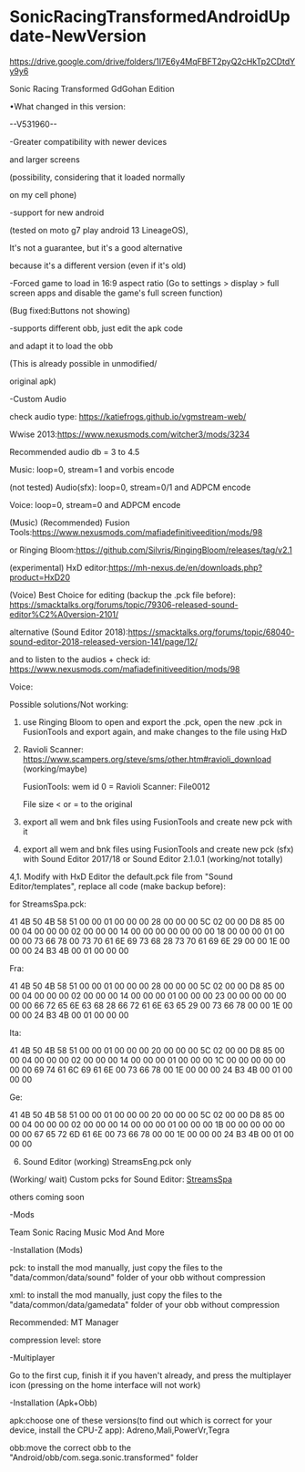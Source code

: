 # SonicRacingTransformedAndroidUpdate-NewVersion
https://drive.google.com/drive/folders/1I7E6y4MqFBFT2pyQ2cHkTp2CDtdYy9y6

Sonic Racing Transformed GdGohan Edition

•What changed in this version:

--V531960--

-Greater compatibility with newer devices 

and larger screens

(possibility, considering that it loaded normally 

on my cell phone)

-support for new android

(tested on moto g7 play android 13 LineageOS),

It's not a guarantee, but it's a good alternative 

because it's a different version (even if it's old) 

-Forced game to load in 16:9 aspect ratio (Go to settings > display > full screen apps and disable the game's full screen function)

(Bug fixed:Buttons not showing)

-supports different obb, just edit the apk code 

and adapt it to load the obb 

(This is already possible in unmodified/

original apk)

-Custom Audio

check audio type: https://katiefrogs.github.io/vgmstream-web/

Wwise 2013:https://www.nexusmods.com/witcher3/mods/3234

Recommended audio db = 3 to 4.5

Music: loop=0, stream=1 and vorbis encode

(not tested) Audio(sfx): loop=0, stream=0/1 and ADPCM encode

Voice: loop=0, stream=0 and ADPCM encode

(Music) (Recommended) Fusion Tools:https://www.nexusmods.com/mafiadefinitiveedition/mods/98 

or Ringing Bloom:https://github.com/Silvris/RingingBloom/releases/tag/v2.1

(experimental) HxD editor:https://mh-nexus.de/en/downloads.php?product=HxD20

(Voice) Best Choice for editing (backup the .pck file before): https://smacktalks.org/forums/topic/79306-released-sound-editor%C2%A0version-2101/

alternative (Sound Editor 2018):https://smacktalks.org/forums/topic/68040-sound-editor-2018-released-version-141/page/12/

and to listen to the audios + check id: https://www.nexusmods.com/mafiadefinitiveedition/mods/98

Voice:

Possible solutions/Not working: 

1. use Ringing Bloom to open and export the .pck, open the new .pck in FusionTools and export again, and make changes to the file using HxD

2. 	Ravioli Scanner: https://www.scampers.org/steve/sms/other.htm#ravioli_download (working/maybe)

    FusionTools: wem id 0 = Ravioli Scanner: File0012

    File size < or = to the original

3.  export all wem and bnk files using FusionTools and create new pck with it

4.  export all wem and bnk files using FusionTools and create new pck (sfx) with Sound Editor 2017/18 or Sound Editor 2.1.0.1 (working/not totally)

4,1. Modify with HxD Editor the default.pck file from "Sound Editor/templates", replace all code (make backup before):

for StreamsSpa.pck:

41 4B 50 4B 58 51 00 00 01 00 00 00 28 00 00 00 5C 02 00 00 D8 85 00 00 04 00 00 00 02 00 00 00 14 00 00 00 00 00 00 00 18 00 00 00 01 00 00 00 73 66 78 00 73 70 61 6E 69 73 68 28 73 70 61 69 6E 29 00 00 1E 00 00 00 24 B3 4B 00 01 00 00 00

Fra:

41 4B 50 4B 58 51 00 00 01 00 00 00 28 00 00 00 5C 02 00 00 D8 85 00 00 04 00 00 00 02 00 00 00 14 00 00 00 01 00 00 00 23 00 00 00 00 00 00 00 66 72 65 6E 63 68 28 66 72 61 6E 63 65 29 00 73 66 78 00 00 1E 00 00 00 24 B3 4B 00 01 00 00 00

Ita:

41 4B 50 4B 58 51 00 00 01 00 00 00 20 00 00 00 5C 02 00 00 D8 85 00 00 04 00 00 00 02 00 00 00 14 00 00 00 01 00 00 00 1C 00 00 00 00 00 00 00 69 74 61 6C 69 61 6E 00 73 66 78 00 1E 00 00 00 24 B3 4B 00 01 00 00 00

Ge:

41 4B 50 4B 58 51 00 00 01 00 00 00 20 00 00 00 5C 02 00 00 D8 85 00 00 04 00 00 00 02 00 00 00 14 00 00 00 01 00 00 00 1B 00 00 00 00 00 00 00 67 65 72 6D 61 6E 00 73 66 78 00 00 1E 00 00 00 24 B3 4B 00 01 00 00 00

6. Sound Editor (working) StreamsEng.pck only

(Working/ wait) Custom pcks for Sound Editor: [StreamsSpa](https://github.com/GdGohan/SonicRacingTransformedAndroidUpdate-NewVersion/raw/main/CustomPcksForSoundEditor/StreamsSpa.zip)

others coming soon

-Mods

Team Sonic Racing Music Mod And More

-Installation (Mods)

pck: to install the mod manually, just copy the files to the "data/common/data/sound" folder of your obb without compression

xml: to install the mod manually, just copy the files to the "data/common/data/gamedata" folder of your obb without compression

Recommended: MT Manager

compression level: store

-Multiplayer

Go to the first cup, finish it if you haven't already, and press the multiplayer icon (pressing on the home interface will not work)

-Installation (Apk+Obb)

apk:choose one of these versions(to find out which is correct for your device, install the CPU-Z app):
Adreno,Mali,PowerVr,Tegra

obb:move the correct obb to the "Android/obb/com.sega.sonic.transformed" folder
